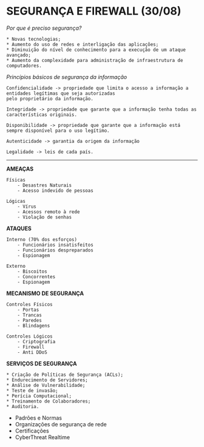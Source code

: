 # SEGURANÇA E FIREWALL (30/08)


*Por que é preciso segurança?*

    * Novas tecnologias;
    * Aumento do uso de redes e interligação das aplicações;
    * Diminuição do nível de conhecimento para a execução de um ataque avançado;
    * Aumento da complexidade para administração de infraestrutura de computadores.

*Princípios básicos de segurança da informação*

    Confidencialidade -> propriedade que limita o acesso a informação a entidades legítimas que seja autorizadas
    pelo proprietário da informação.

    Integridade -> propriedade que garante que a informação tenha todas as características originais.

    Disponibilidade -> propriedade que garante que a informação está sempre disponível para o uso legítimo.

    Autenticidade -> garantia da origem da informação

    Legalidade -> leis de cada país.
 _____________________________________________________________________________________________________________

**AMEAÇAS**	

    Físicas
        - Desastres Naturais
        - Acesso indevido de pessoas

    Lógicas
        - Vírus
        - Acessos remoto à rede
        - Violação de senhas

**ATAQUES**

    Interno (70% dos esforços)
        - Funcionários insatisfeitos
        - Funcionários despreparados
        - Espionagem

    Externo
        - Biscoitos
        - Concorrentes
        - Espionagem

**MECANISMO DE SEGURANÇA**

    Controles Físicos
        - Portas
        - Trancas
        - Paredes
        - Blindagens

    Controles Lógicos
        - Criptografia
        - Firewall
        - Anti DDoS
 
**SERVIÇOS DE SEGURANÇA**

    * Criação de Políticas de Segurança (ACLs);
    * Endurecimento de Servidores;
    * Análise de Vulnerabilidade;
    * Teste de invasão;
    * Perícia Computacional;
    * Treinamento de Colaboradores;
    * Auditoria.

*  Padrões e Normas
*  Organizações de segurança de rede
*  Certificações
*  CyberThreat Realtime
